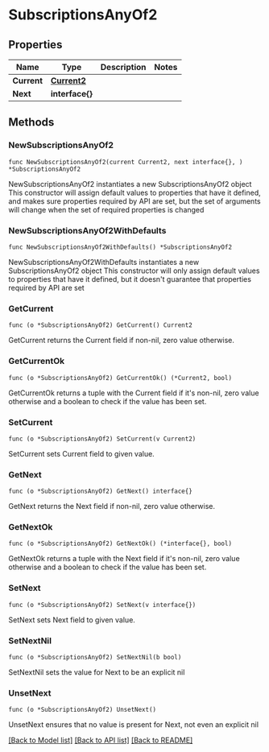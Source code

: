 # SubscriptionsAnyOf2

## Properties

Name | Type | Description | Notes
------------ | ------------- | ------------- | -------------
**Current** | [**Current2**](Current2.md) |  | 
**Next** | **interface{}** |  | 

## Methods

### NewSubscriptionsAnyOf2

`func NewSubscriptionsAnyOf2(current Current2, next interface{}, ) *SubscriptionsAnyOf2`

NewSubscriptionsAnyOf2 instantiates a new SubscriptionsAnyOf2 object
This constructor will assign default values to properties that have it defined,
and makes sure properties required by API are set, but the set of arguments
will change when the set of required properties is changed

### NewSubscriptionsAnyOf2WithDefaults

`func NewSubscriptionsAnyOf2WithDefaults() *SubscriptionsAnyOf2`

NewSubscriptionsAnyOf2WithDefaults instantiates a new SubscriptionsAnyOf2 object
This constructor will only assign default values to properties that have it defined,
but it doesn't guarantee that properties required by API are set

### GetCurrent

`func (o *SubscriptionsAnyOf2) GetCurrent() Current2`

GetCurrent returns the Current field if non-nil, zero value otherwise.

### GetCurrentOk

`func (o *SubscriptionsAnyOf2) GetCurrentOk() (*Current2, bool)`

GetCurrentOk returns a tuple with the Current field if it's non-nil, zero value otherwise
and a boolean to check if the value has been set.

### SetCurrent

`func (o *SubscriptionsAnyOf2) SetCurrent(v Current2)`

SetCurrent sets Current field to given value.


### GetNext

`func (o *SubscriptionsAnyOf2) GetNext() interface{}`

GetNext returns the Next field if non-nil, zero value otherwise.

### GetNextOk

`func (o *SubscriptionsAnyOf2) GetNextOk() (*interface{}, bool)`

GetNextOk returns a tuple with the Next field if it's non-nil, zero value otherwise
and a boolean to check if the value has been set.

### SetNext

`func (o *SubscriptionsAnyOf2) SetNext(v interface{})`

SetNext sets Next field to given value.


### SetNextNil

`func (o *SubscriptionsAnyOf2) SetNextNil(b bool)`

 SetNextNil sets the value for Next to be an explicit nil

### UnsetNext
`func (o *SubscriptionsAnyOf2) UnsetNext()`

UnsetNext ensures that no value is present for Next, not even an explicit nil

[[Back to Model list]](../README.md#documentation-for-models) [[Back to API list]](../README.md#documentation-for-api-endpoints) [[Back to README]](../README.md)


